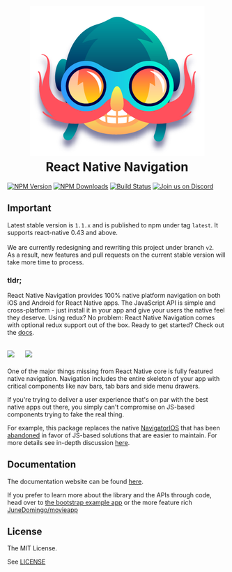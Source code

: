 
<h1 align="center">
  <img src="./logo.png"/><br>
  React Native Navigation
</h1>

[![NPM Version](https://img.shields.io/npm/v/react-native-navigation.svg?style=flat)](https://www.npmjs.com/package/react-native-navigation)
[![NPM Downloads](https://img.shields.io/npm/dm/react-native-navigation.svg?style=flat)](https://www.npmjs.com/package/react-native-navigation)
[![Build Status](https://travis-ci.org/wix/react-native-navigation.svg?branch=master)](https://travis-ci.org/wix/react-native-navigation)
[![Join us on Discord](https://img.shields.io/badge/discord-react--native--navigation-738bd7.svg?style=flat)](https://discord.gg/DhkZjq2)

## Important
Latest stable version is `1.1.x` and is published to npm under tag `latest`. It supports react-native 0.43 and above.
<br><br>We are currently redesigning and rewriting this project under branch `v2`.
<br>As a result, new features and pull requests on the current stable version will take more time to process.

### tldr;

React Native Navigation provides 100% native platform navigation on both iOS and Android for React Native apps. The JavaScript API is simple and cross-platform - just install it in your app and give your users the native feel they deserve. Using redux? No problem: React Native Navigation comes with optional redux support out of the box. Ready to get started? Check out the [docs](https://wix.github.io/react-native-navigation/).

<img src="https://github.com/wix/react-native/blob/master/src/videos/demo.gif?raw=true" width="240">&nbsp;&nbsp;&nbsp;&nbsp;
<img src="https://github.com/wix/mobile/blob/master/src/videos/final_element_Transition.mp4.gif?raw=true" width="240">
----

One of the major things missing from React Native core is fully featured native navigation. Navigation includes the entire skeleton of your app with critical components like nav bars, tab bars and side menu drawers.

If you're trying to deliver a user experience that's on par with the best native apps out there, you simply can't compromise on JS-based components trying to fake the real thing.

For example, this package replaces the native [NavigatorIOS](https://facebook.github.io/react-native/docs/navigatorios.html) that has been [abandoned](https://facebook.github.io/react-native/docs/navigator-comparison.html) in favor of JS-based solutions that are easier to maintain. For more details see in-depth discussion [here](https://github.com/wix/react-native-controllers#why-do-we-need-this-package).

## Documentation

The documentation website can be found [here](http://wix.github.io/react-native-navigation).

If you prefer to learn more about the library and the APIs through code, head over to [the bootstrap example app](https://github.com/wix/react-native-navigation-bootstrap) or the more feature rich [JuneDomingo/movieapp](https://github.com/JuneDomingo/movieapp)


## License

The MIT License.

See [LICENSE](LICENSE)
